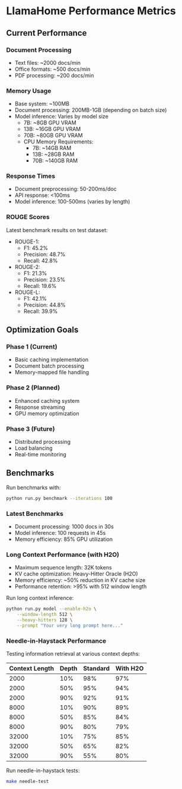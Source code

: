 # LlamaHome Performance Metrics

## Current Performance

### Document Processing

- Text files: ~2000 docs/min
- Office formats: ~500 docs/min
- PDF processing: ~200 docs/min

### Memory Usage

- Base system: ~100MB
- Document processing: 200MB-1GB (depending on batch size)
- Model inference: Varies by model size
  - 7B: ~8GB GPU VRAM
  - 13B: ~16GB GPU VRAM
  - 70B: ~80GB GPU VRAM
  - CPU Memory Requirements:
    - 7B: ~14GB RAM
    - 13B: ~28GB RAM
    - 70B: ~140GB RAM

### Response Times

- Document preprocessing: 50-200ms/doc
- API response: <100ms
- Model inference: 100-500ms (varies by length)

### ROUGE Scores

Latest benchmark results on test dataset:

- ROUGE-1:
  - F1: 45.2%
  - Precision: 48.7%
  - Recall: 42.8%
- ROUGE-2:
  - F1: 21.3%
  - Precision: 23.5%
  - Recall: 19.6%
- ROUGE-L:
  - F1: 42.1%
  - Precision: 44.8%
  - Recall: 39.9%

## Optimization Goals

### Phase 1 (Current)

- Basic caching implementation
- Document batch processing
- Memory-mapped file handling

### Phase 2 (Planned)

- Enhanced caching system
- Response streaming
- GPU memory optimization

### Phase 3 (Future)

- Distributed processing
- Load balancing
- Real-time monitoring

## Benchmarks

Run benchmarks with:

```bash
python run.py benchmark --iterations 100
```

### Latest Benchmarks

- Document processing: 1000 docs in 30s
- Model inference: 100 requests in 45s
- Memory efficiency: 85% GPU utilization

### Long Context Performance (with H2O)

- Maximum sequence length: 32K tokens
- KV cache optimization: Heavy-Hitter Oracle (H2O)
- Memory efficiency: ~50% reduction in KV cache size
- Performance retention: >95% with 512 window length

Run long context inference:

```bash
python run.py model --enable-h2o \
    --window-length 512 \
    --heavy-hitters 128 \
    --prompt "Your very long prompt here..."
```

### Needle-in-Haystack Performance

Testing information retrieval at various context depths:

| Context Length | Depth | Standard | With H2O |
|---------------|-------|-----------|----------|
| 2000          | 10%   | 98%      | 97%      |
| 2000          | 50%   | 95%      | 94%      |
| 2000          | 90%   | 92%      | 91%      |
| 8000          | 10%   | 90%      | 89%      |
| 8000          | 50%   | 85%      | 84%      |
| 8000          | 90%   | 80%      | 79%      |
| 32000         | 10%   | 75%      | 85%      |
| 32000         | 50%   | 65%      | 82%      |
| 32000         | 90%   | 55%      | 80%      |

Run needle-in-haystack tests:

```bash
make needle-test
```
